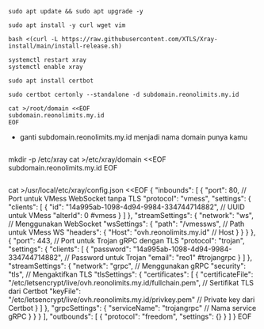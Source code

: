 ```
sudo apt update && sudo apt upgrade -y
```
```
sudo apt install -y curl wget vim
```
```
bash <(curl -L https://raw.githubusercontent.com/XTLS/Xray-install/main/install-release.sh)
```
```
systemctl restart xray
systemctl enable xray
```
```
sudo apt install certbot
```
```
sudo certbot certonly --standalone -d subdomain.reonolimits.my.id
```
```
cat >/root/domain <<EOF
subdomain.reonolimits.my.id
EOF
```
- ganti subdomain.reonolimits.my.id menjadi nama domain punya kamu
```
```
mkdir -p /etc/xray
cat >/etc/xray/domain <<EOF
subdomain.reonolimits.my.id
EOF
```
```
cat >/usr/local/etc/xray/config.json <<EOF
{
  "inbounds": [
    {
      "port": 80,  // Port untuk VMess WebSocket tanpa TLS
      "protocol": "vmess",
      "settings": {
        "clients": [
          {
            "id": "14a995ab-1098-4d94-9984-334744714882",  // UUID untuk VMess
            "alterId": 0
#vmess
          }
        ]
      },
      "streamSettings": {
        "network": "ws",  // Menggunakan WebSocket
        "wsSettings": {
          "path": "/vmessws",  // Path untuk VMess WS
          "headers": {
            "Host": "ovh.reonolimits.my.id"  // Host
          }
        }
      }
    },
    {
      "port": 443,  // Port untuk Trojan gRPC dengan TLS
      "protocol": "trojan",
      "settings": {
        "clients": [
          {
            "password": "14a995ab-1098-4d94-9984-334744714882",  // Password untuk Trojan
            "email": "reo1"
#trojangrpc
          }
        ]
      },
      "streamSettings": {
        "network": "grpc",  // Menggunakan gRPC
        "security": "tls",  // Mengaktifkan TLS
        "tlsSettings": {
          "certificates": [
            {
              "certificateFile": "/etc/letsencrypt/live/ovh.reonolimits.my.id/fullchain.pem",  // Sertifikat TLS dari Certbot
              "keyFile": "/etc/letsencrypt/live/ovh.reonolimits.my.id/privkey.pem"  // Private key dari Certbot
            }
          ]
        },
        "grpcSettings": {
          "serviceName": "trojangrpc"  // Nama service gRPC
        }
      }
    }
  ],
  "outbounds": [
    {
      "protocol": "freedom",
      "settings": {}
    }
  ]
}
EOF
```

